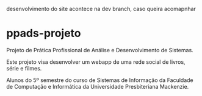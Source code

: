 desenvolvimento do site acontece na dev branch, caso queira acomapnhar

# ppads-projeto
Projeto de Prática Profissional de Análise e Desenvolvimento de Sistemas.

Este projeto visa desenvolver um webapp de uma rede social de livros, série e filmes.

Alunos do 5º semestre do curso de Sistemas de Informação da Faculdade de Computação e Informática da Universidade Presbiteriana Mackenzie.
